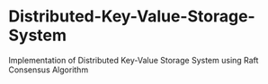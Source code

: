 # Distributed-Key-Value-Storage-System
Implementation of Distributed Key-Value Storage System using Raft Consensus Algorithm
